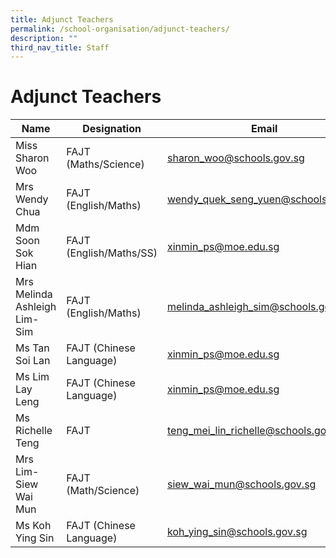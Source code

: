 ```yaml
---
title: Adjunct Teachers
permalink: /school-organisation/adjunct-teachers/
description: ""
third_nav_title: Staff
---
```

# **Adjunct Teachers**

| Name 	| Designation 	| Email 	|
|---	|---	|---	|
| Miss Sharon Woo 	| FAJT (Maths/Science) 	| [sharon_woo@schools.gov.sg](mailto:sharon_woo@schools.gov.sg) 	|
| Mrs Wendy Chua 	| FAJT (English/Maths) 	| [wendy_quek_seng_yuen@schools.gov.sg](mailto:wendy_quek_seng_yuen@schools.gov.sg) 	|
| Mdm Soon Sok Hian 	| FAJT (English/Maths/SS) 	| [xinmin_ps@moe.edu.sg](mailto:xinmin_ps@moe.edu.sg) 	|
| Mrs Melinda Ashleigh Lim-Sim 	| FAJT (English/Maths) 	| [melinda_ashleigh_sim@schools.gov.sg](mailto:melinda_ashleigh_sim@schools.gov.sg) 	|
| Ms Tan Soi Lan 	| FAJT (Chinese Language) 	| xinmin_ps@moe.edu.sg 	|
| Ms Lim Lay Leng 	| FAJT (Chinese Language) 	| [xinmin_ps@moe.edu.sg](mailto:xinmin_ps@moe.edu.sg) 	|
|Ms Richelle Teng| FAJT | teng_mei_lin_richelle@schools.gov.sg|
|Mrs Lim-Siew Wai Mun | FAJT (Math/Science) | siew_wai_mun@schools.gov.sg|
|Ms Koh Ying Sin| FAJT (Chinese Language) | koh_ying_sin@schools.gov.sg| 
